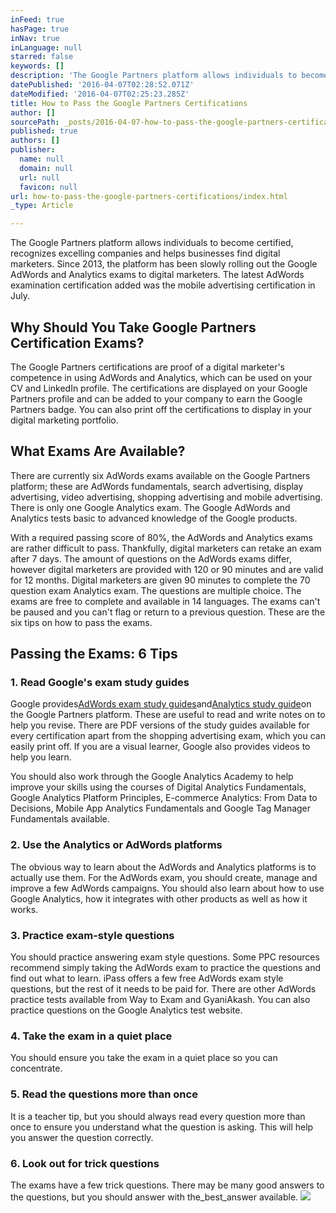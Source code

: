 ```yaml
---
inFeed: true
hasPage: true
inNav: true
inLanguage: null
starred: false
keywords: []
description: 'The Google Partners platform allows individuals to become certified, recognizes excelling companies and helps businesses find digital marketers. Since 2013, the platform has been slowly rolling out the Google AdWords and Analytics exams to digital marketers. The latest AdWords examination certification added was the mobile advertising certification in July.'
datePublished: '2016-04-07T02:28:52.071Z'
dateModified: '2016-04-07T02:25:23.285Z'
title: How to Pass the Google Partners Certifications
author: []
sourcePath: _posts/2016-04-07-how-to-pass-the-google-partners-certifications.md
published: true
authors: []
publisher:
  name: null
  domain: null
  url: null
  favicon: null
url: how-to-pass-the-google-partners-certifications/index.html
_type: Article

---
```

The Google Partners platform allows individuals to become certified, recognizes excelling companies and helps businesses find digital marketers. Since 2013, the platform has been slowly rolling out the Google AdWords and Analytics exams to digital marketers. The latest AdWords examination certification added was the mobile advertising certification in July.

## Why Should You Take Google Partners Certification Exams?

The Google Partners certifications are proof of a digital marketer's competence in using AdWords and Analytics, which can be used on your CV and LinkedIn profile. The certifications are displayed on your Google Partners profile and can be added to your company to earn the Google Partners badge. You can also print off the certifications to display in your digital marketing portfolio.

## What Exams Are Available?

There are currently six AdWords exams available on the Google Partners platform; these are AdWords fundamentals, search advertising, display advertising, video advertising, shopping advertising and mobile advertising. There is only one Google Analytics exam. The Google AdWords and Analytics tests basic to advanced knowledge of the Google products.

With a required passing score of 80%, the AdWords and Analytics exams are rather difficult to pass. Thankfully, digital marketers can retake an exam after 7 days. The amount of questions on the AdWords exams differ, however digital marketers are provided with 120 or 90 minutes and are valid for 12 months. Digital marketers are given 90 minutes to complete the 70 question exam Analytics exam. The questions are multiple choice. The exams are free to complete and available in 14 languages. The exams can't be paused and you can't flag or return to a previous question. These are the six tips on how to pass the exams.

## Passing the Exams: 6 Tips

### 1\. Read Google's exam study guides

Google provides[AdWords exam study guides][0]and[Analytics study guide][1]on the Google Partners platform. These are useful to read and write notes on to help you revise. There are PDF versions of the study guides available for every certification apart from the shopping advertising exam, which you can easily print off. If you are a visual learner, Google also provides videos to help you learn.

You should also work through the Google Analytics Academy to help improve your skills using the courses of Digital Analytics Fundamentals, Google Analytics Platform Principles, E-commerce Analytics: From Data to Decisions, Mobile App Analytics Fundamentals and Google Tag Manager Fundamentals available.

### 2\. Use the Analytics or AdWords platforms

The obvious way to learn about the AdWords and Analytics platforms is to actually use them. For the AdWords exam, you should create, manage and improve a few AdWords campaigns. You should also learn about how to use Google Analytics, how it integrates with other products as well as how it works.

### 3\. Practice exam-style questions

You should practice answering exam style questions. Some PPC resources recommend simply taking the AdWords exam to practice the questions and find out what to learn. iPass offers a few free AdWords exam style questions, but the rest of it needs to be paid for. There are other AdWords practice tests available from Way to Exam and GyaniAkash. You can also practice questions on the Google Analytics test website.

### 4\. Take the exam in a quiet place

You should ensure you take the exam in a quiet place so you can concentrate.

### 5\. Read the questions more than once

It is a teacher tip, but you should always read every question more than once to ensure you understand what the question is asking. This will help you answer the question correctly.

### 6\. Look out for trick questions

The exams have a few trick questions. There may be many good answers to the questions, but you should answer with the_best_answer available.
![](https://s3-us-west-2.amazonaws.com/the-grid-img/p/5b8e32eb13a9830aa29be160683a0907338ccaff.gif)

[0]: https://support.google.com/partners/topic/3204437?hl=en&ref_topic=3111012
[1]: https://support.google.com/partners/topic/6083717